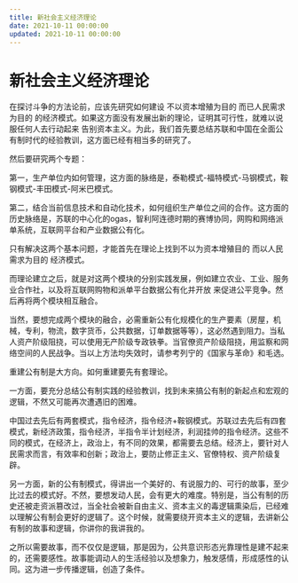 ```yaml
---
title: 新社会主义经济理论
date: 2021-10-11 00:00:00
updated: 2021-10-11 00:00:00
---
```


# 新社会主义经济理论

在探讨斗争的方法论前，应该先研究如何建设 不以资本增殖为目的 而已人民需求为目的 的经济模式。如果这方面没有发展出新的理论，证明其可行性，就难以说服任何人去行动起来 告别资本主义。为此，我们首先要总结苏联和中国在全面公有制时代的经验教训，这方面已经有相当多的研究了。

然后要研究两个专题：

第一，生产单位内如何管理，这方面的脉络是，泰勒模式-福特模式-马钢模式，鞍钢模式-丰田模式-阿米巴模式。

第二，结合当前信息技术和自动化技术，如何组织生产单位之间的合作。这方面的历史脉络是，苏联的中心化的ogas，智利阿连德时期的赛博协同，网购和网络派单系统，互联网平台和产业数据公有化。

只有解决这两个基本问题，才能首先在理论上找到不以为资本增殖目的 而以人民需求为目的 经济模式。

而理论建立之后，就是对这两个模块的分别实践发展，例如建立农业、工业、服务业合作社，以及将互联网购物和派单平台数据公有化并开放 来促进公平竞争。然后再将两个模块相互融合。

当然，要想完成两个模块的融合，必需重新公有化规模化的生产要素（房屋，机械，专利，物流，数字货币，公共数据，订单数据等等），这必然遇到阻力。当私人资产阶级阻挠，可以使用无产阶级专政铁拳。当官僚资产阶级阻挠，用监察和网络空间的人民战争。当以上方法均失效时，请参考列宁的《国家与革命》和毛选。

重建公有制是大方向。如何重建要先有套理论。

一方面，要充分总结公有制实践的经验教训，找到未来搞公有制的新起点和宏观的逻辑，不然又可能再次遭遇旧的困难。

中国过去先后有两套模式，指令经济，指令经济+鞍钢模式。苏联过去先后有四套模式，新经济政策，指令经济，半指令半计划经济，利润挂帅的指令经济。这些不同的模式，在经济上，政治上，有不同的效果，都需要去总结。经济上，要针对人民需求而言，有效率和创新；政治上，要防止修正主义、官僚特权、资产阶级复辟。

另一方面，新的公有制模式，得讲出一个美好的、有说服力的、可行的故事，至少比过去的模式好。不然，要想发动人民，会有更大的难度。特别是，当公有制的历史还被走资派篡改过，当全社会被新自由主义、资本主义的毒逻辑熏染后，已经难以理解公有制会更好的逻辑了。这个时候，就需要绕开资本主义的逻辑，去讲新公有制的故事和逻辑，你讲你的我讲我的。

之所以需要故事，而不仅仅是逻辑，那是因为，公共意识形态光靠理性是建不起来的，还需要感性。故事能调动人的生活经验以及想象力，触发感情，形成感性的认同。这为进一步传播逻辑，创造了条件。
